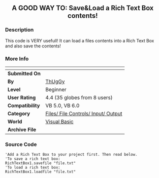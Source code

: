 ﻿<div align="center">

## A GOOD WAY TO: Save&Load a Rich Text Box contents\!


</div>

### Description

This code is VERY usefull! It can load a files contents into a Rich Text Box and also save the contents!
 
### More Info
 


<span>             |<span>
---                |---
**Submitted On**   |
**By**             |[ThUgGy](https://github.com/Planet-Source-Code/PSCIndex/blob/master/ByAuthor/thuggy.md)
**Level**          |Beginner
**User Rating**    |4.4 (35 globes from 8 users)
**Compatibility**  |VB 5\.0, VB 6\.0
**Category**       |[Files/ File Controls/ Input/ Output](https://github.com/Planet-Source-Code/PSCIndex/blob/master/ByCategory/files-file-controls-input-output__1-3.md)
**World**          |[Visual Basic](https://github.com/Planet-Source-Code/PSCIndex/blob/master/ByWorld/visual-basic.md)
**Archive File**   |[](https://github.com/Planet-Source-Code/thuggy-a-good-way-to-save-load-a-rich-text-box-contents__1-4939/archive/master.zip)





### Source Code

```
'Add a Rich Text Box to your project first. Then read below.
'To save a rich text box:
RichTextBox1.savefile "file.txt"
'To load a rich text box:
RichTextBox1.loadfile "file.txt"
```

